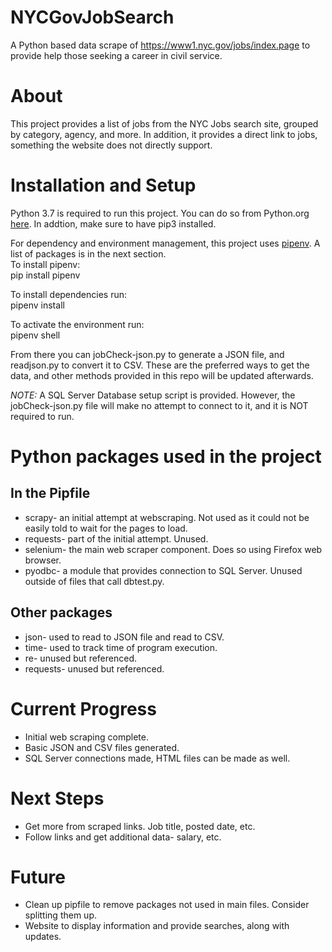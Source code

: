 # NYCGovJobSearch
A Python based data scrape of https://www1.nyc.gov/jobs/index.page to provide help those seeking a career in civil service.

# About

 This project provides a list of jobs from the NYC Jobs search site, grouped by category, agency, and more. In addition, it provides a direct link to jobs, something the website does not directly support. 

# Installation and Setup

 Python 3.7 is required to run this project. You can do so from Python.org [here](https://www.python.org/downloads/). In addtion, make sure to have pip3 installed. 

 For dependency and environment management, this project uses [pipenv](https://pipenv-fork.readthedocs.io/en/latest/). A list of packages is in the next section.  
    To install pipenv:  
    pip install pipenv

   To install dependencies run:  
    pipenv install

   To activate the environment run:  
    pipenv shell

   From there you can jobCheck-json.py to generate a JSON file, and readjson.py to convert it to CSV. These are the preferred ways to get the data, and other methods provided in this repo will be updated afterwards.

   *NOTE:* A SQL Server Database setup script is provided. However, the jobCheck-json.py file will make no attempt to connect to it, and it is NOT required to run.
# Python packages used in the project
 ## In the Pipfile
   * scrapy- an initial attempt at webscraping. Not used as it could not be easily told to wait for the pages to load.
   * requests- part of the initial attempt. Unused.
   * selenium- the main web scraper component. Does so using Firefox web browser.
   * pyodbc- a module that provides connection to SQL Server. Unused outside of files that call dbtest.py.
 ## Other packages
   * json- used to read to JSON file and read to CSV.
   * time- used to track time of program execution.
   * re- unused but referenced.
   * requests- unused but referenced.
# Current Progress

   - Initial web scraping complete. 
   - Basic JSON and CSV files generated.
   - SQL Server connections made, HTML files can be made as well.

# Next Steps
   - Get more from scraped links. Job title, posted date, etc. 
   - Follow links and get additional data- salary, etc. 
# Future
   - Clean up pipfile to remove packages not used in main files. Consider splitting them up.
   - Website to display information and provide searches, along with updates.

